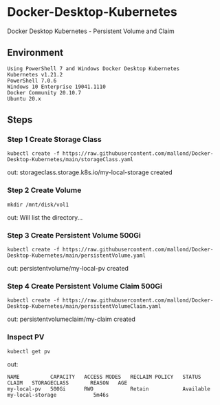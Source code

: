# Docker-Desktop-Kubernetes
Docker Desktop Kubernetes - Persistent Volume and Claim

## Environment
```
Using PowerShell 7 and Windows Docker Desktop Kubernetes
Kubernetes v1.21.2
PowerShell 7.0.6
Windows 10 Enterprise 19041.1110
Docker Community 20.10.7
Ubuntu 20.x

```

## Steps

### Step 1 Create Storage Class
```
kubectl create -f https://raw.githubusercontent.com/mallond/Docker-Desktop-Kubernetes/main/storageClass.yaml
```  
out: storageclass.storage.k8s.io/my-local-storage created

### Step 2 Create Volume
```
mkdir /mnt/disk/vol1
```
out: Will list the directory...

### Step 3 Create Persistent Volume 500Gi
```
kubectl create -f https://raw.githubusercontent.com/mallond/Docker-Desktop-Kubernetes/main/persistentVolume.yaml
```  
out: persistentvolume/my-local-pv created

### Step 4 Create Persistent Volume Claim 500Gi
```
kubectl create -f https://raw.githubusercontent.com/mallond/Docker-Desktop-Kubernetes/main/persistentVolumeClaim.yaml
```  
out: persistentvolumeclaim/my-claim created

### Inspect PV
```
kubectl get pv
```  
out:   
```
NAME          CAPACITY   ACCESS MODES   RECLAIM POLICY   STATUS      CLAIM   STORAGECLASS       REASON   AGE
my-local-pv   500Gi      RWO            Retain           Available           my-local-storage            5m46s
```
